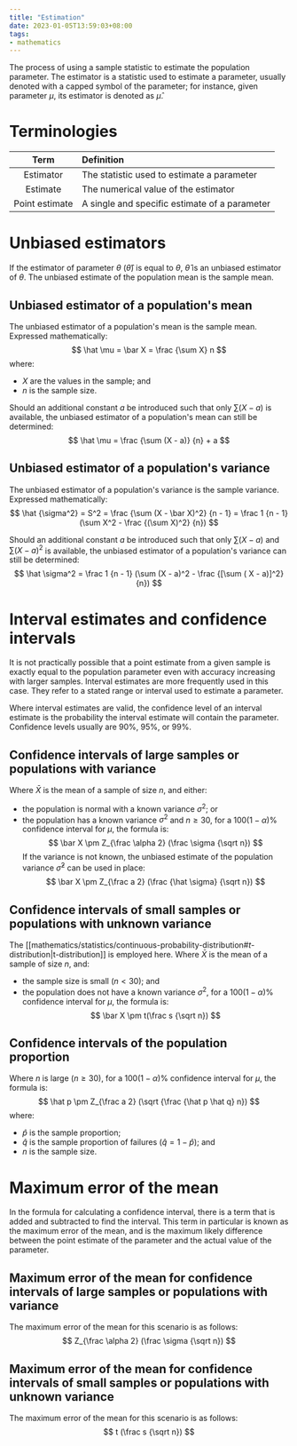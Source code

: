 ```yaml
---
title: "Estimation"
date: 2023-01-05T13:59:03+08:00
tags:
- mathematics
---
```


The process of using a sample statistic to estimate the population parameter. The estimator is a statistic used to estimate a parameter, usually denoted with a capped symbol of the parameter; for instance, given parameter $\mu$, its estimator is denoted as $\hat\mu$.

# Terminologies

| Term | Definition |
|:-:|:-|
| Estimator | The statistic used to estimate a parameter |
| Estimate | The numerical value of the estimator |
| Point estimate | A single and specific estimate of a parameter |

# Unbiased estimators

If the estimator of parameter $\theta$ ($\hat\theta$) is equal to $\theta$, $\hat\theta$ is an unbiased estimator of $\theta$. The unbiased estimate of the population mean is the sample mean.

## Unbiased estimator of a population's mean
The unbiased estimator of a population's mean is the sample mean. Expressed mathematically:
$$
\hat \mu = \bar X = \frac {\sum X} n
$$
where:
- $X$ are the values in the sample; and
- $n$ is the sample size.

Should an additional constant $a$ be introduced such that only $\sum (X - a)$ is available, the unbiased estimator of a population's mean can still be determined:
$$
\hat \mu = \frac {\sum (X - a)} {n} + a
$$

## Unbiased estimator of a population's variance
The unbiased estimator of a population's variance is the sample variance. Expressed mathematically:
$$
\hat {\sigma^2} = S^2 = \frac {\sum (X - \bar X)^2} {n - 1} = \frac 1 {n - 1} (\sum X^2 - \frac {(\sum X)^2} {n})
$$

Should an additional constant $a$ be introduced such that only $\sum (X - a)$ and $\sum (X - a)^2$ is available, the unbiased estimator of a population's variance can still be determined:
$$
\hat \sigma^2 = \frac 1 {n - 1} (\sum (X - a)^2 - \frac {[\sum ( X - a)]^2} {n})
$$

# Interval estimates and confidence intervals

It is not practically possible that a point estimate from a given sample is exactly equal to the population parameter even with accuracy increasing with larger samples. Interval estimates are more frequently used in this case. They refer to a stated range or interval used to estimate a parameter.

Where interval estimates are valid, the confidence level of an interval estimate is the probability the interval estimate will contain the parameter. Confidence levels usually are 90%, 95%, or 99%.

## Confidence intervals of large samples or populations with variance
Where $\bar X$ is the mean of a sample of size $n$, and either:
- the population is normal with a known variance $\sigma^2$; or
- the population has a known variance $\sigma^2$ and $n \geq 30$,
for a $100(1 - \alpha)$% confidence interval for $\mu$, the formula is:
$$
\bar X \pm Z_{\frac \alpha 2} (\frac \sigma {\sqrt n})
$$
If the variance is not known, the unbiased estimate of the population variance $\hat \sigma^2$ can be used in place:
$$
\bar X \pm Z_{\frac a 2} (\frac {\hat \sigma} {\sqrt n})
$$

## Confidence intervals of small samples or populations with unknown variance
The [[mathematics/statistics/continuous-probability-distribution#$t$-distribution|t-distribution]] is employed here. Where $\bar X$ is the mean of a sample of size $n$, and:
- the sample size is small ($n < 30$); and
- the population does not have a known variance $\sigma^2$,
for a $100(1 - \alpha)$% confidence interval for $\mu$, the formula is:
$$
\bar X \pm t(\frac s {\sqrt n})
$$

## Confidence intervals of the population proportion
Where $n$ is large ($n \geq 30$), for a $100(1 - \alpha)$% confidence interval for $\mu$, the formula is:
$$
\hat p \pm Z_{\frac a 2} (\sqrt {\frac {\hat p \hat q} n})
$$
where:
- $\hat p$ is the sample proportion;
- $\hat q$ is the sample proportion of failures ($\hat q = 1 - \hat p$); and
- $n$ is the sample size.

# Maximum error of the mean

In the formula for calculating a confidence interval, there is a term that is added and subtracted to find the interval. This term in particular is known as the maximum error of the mean, and is the maximum likely difference between the point estimate of the parameter and the actual value of the parameter.

## Maximum error of the mean for confidence intervals of large samples or populations with variance
The maximum error of the mean for this scenario is as follows:
$$
Z_{\frac \alpha 2} (\frac \sigma {\sqrt n})
$$

## Maximum error of the mean for confidence intervals of small samples or populations with unknown variance
The maximum error of the mean for this scenario is as follows:
$$
t (\frac s {\sqrt n})
$$

